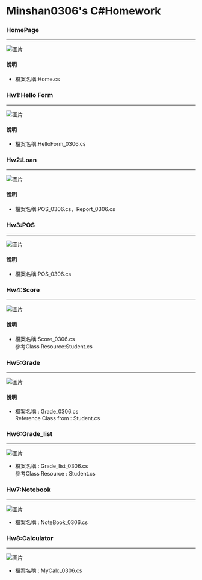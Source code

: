 # Minshan0306's C#Homework

### HomePage
---  
![圖片](https://github.com/Doggy036/Minshan0306/assets/135186832/0c2c1cf7-a3ce-4c28-91a2-4de02ed70c42)

#### 說明
- 檔案名稱:Home.cs

### Hw1:Hello Form
---  
![圖片](https://github.com/Doggy036/Minshan0306/assets/135186832/c74d3bc1-9aa8-4642-b71e-f2ea456b14f9)

#### 說明
- 檔案名稱:HelloForm_0306.cs  

### Hw2:Loan  
---  
![圖片](https://github.com/Doggy036/Minshan0306/assets/135186832/c819fca8-6b2e-4433-98a4-867011f8e449)

#### 說明
- 檔案名稱:POS_0306.cs、Report_0306.cs

### Hw3:POS
---
![圖片](https://github.com/Doggy036/Minshan0306/assets/135186832/5441af02-31c8-4daa-b33e-7da41d8c1d39)

#### 說明
- 檔案名稱:POS_0306.cs

### Hw4:Score
---
![圖片](https://github.com/Doggy036/Minshan0306/assets/135186832/7f19bf97-c72a-49ca-ba6a-df8dd85f51eb)
#### 說明
- 檔案名稱:Score_0306.cs  
參考Class Resource:Student.cs

### Hw5:Grade
---
![圖片](https://github.com/Doggy036/Minshan0306/assets/135186832/29ff7410-f30e-4d09-908a-50d742326bd9)

#### 說明
- 檔案名稱 : Grade_0306.cs  
Reference Class from : Student.cs

### Hw6:Grade_list
---
![圖片](https://github.com/Doggy036/Minshan0306/assets/135186832/ac89ee70-11d6-49a1-9d5b-9f499bbe5978)
- 檔案名稱 : Grade_list_0306.cs  
參考Class Resource : Student.cs

### Hw7:Notebook
---
![圖片](https://github.com/Doggy036/Minshan0306/assets/135186832/5caf6df1-5532-4557-a5c3-fe81bf64b05f)
- 檔案名稱 : NoteBook_0306.cs

### Hw8:Calculator
---
![圖片](https://github.com/Doggy036/Minshan0306/assets/135186832/15c71045-e76b-4c1b-9143-e4aea3354c5a)
- 檔案名稱 : MyCalc_0306.cs
